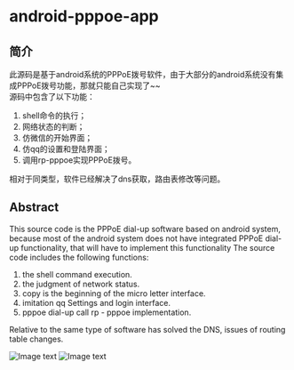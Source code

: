 # android-pppoe-app

## 简介
此源码是基于android系统的PPPoE拨号软件，由于大部分的android系统没有集成PPPoE拨号功能，那就只能自己实现了~~   
源码中包含了以下功能：

1. shell命令的执行；  
2. 网络状态的判断；  
3. 仿微信的开始界面；  
4. 仿qq的设置和登陆界面；  
5. 调用rp-pppoe实现PPPoE拨号。

相对于同类型，软件已经解决了dns获取，路由表修改等问题。

## Abstract
This source code is the PPPoE dial-up software based on android system, because most of the android system does not have integrated PPPoE dial-up functionality, that will have to implement this functionality 
The source code includes the following functions:

1. the shell command execution.
2. the judgment of network status.
3. copy is the beginning of the micro letter interface. 
4. imitation qq Settings and login interface.
5. pppoe dial-up call rp - pppoe implementation.

Relative to the same type of software has solved the DNS, issues of routing table changes.  


![Image text](https://raw.githubusercontent.com/yawenok/pppoe-android-app/master/img/1.jpg)
![Image text](https://raw.githubusercontent.com/yawenok/pppoe-android-app/master/img/2.jpg)

